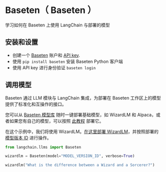 # Baseten（ Baseten ）

学习如何在 Baseten 上使用 LangChain 与部署的模型

## 安装和设置

- 创建一个 [Baseten](https://baseten.co) 账户和 [API key](https://docs.baseten.co/settings/api-keys).
- 使用 `pip install baseten` 安装 Baseten Python 客户端
- 使用 API key 进行身份验证 `baseten login`

## 调用模型

Baseten 通过 LLM 模块与 LangChain 集成，为部署在 Baseten 工作区上的模型提供了标准化和互操作的接口。

您可以从 [Baseten 模型库](https://app.baseten.co/explore/) 随时一键部署基础模型，如 WizardLM 和 Alpaca，或者如果您有自己的模型，可以按照 [此教程](https://docs.baseten.co/deploying-models/deploy) 部署它。

在这个示例中，我们将使用 WizardLM。[在这里部署 WizardLM](https://app.baseten.co/explore/wizardlm)，并按照部署的 [模型版本 ID](https://docs.baseten.co/managing-models/manage) 进行操作。

```python
from langchain.llms import Baseten

wizardlm = Baseten(model="MODEL_VERSION_ID", verbose=True)

wizardlm("What is the difference between a Wizard and a Sorcerer?")
```
